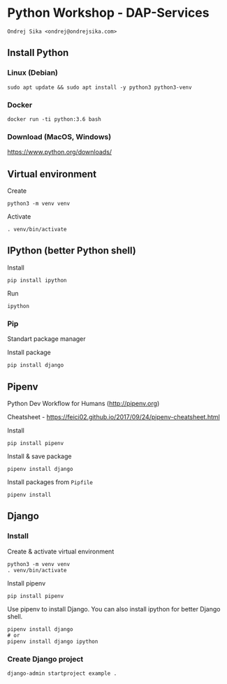 # Python Workshop - DAP-Services

    Ondrej Sika <ondrej@ondrejsika.com>


## Install Python

### Linux (Debian)

```
sudo apt update && sudo apt install -y python3 python3-venv
```

### Docker

```
docker run -ti python:3.6 bash
```

### Download (MacOS, Windows)

<https://www.python.org/downloads/>


## Virtual environment

Create

```
python3 -m venv venv
```

Activate

```
. venv/bin/activate
```

## IPython (better Python shell)

Install

```
pip install ipython
```

Run

```
ipython
```

### Pip

Standart package manager

Install package

```
pip install django
```

## Pipenv

Python Dev Workflow for Humans (<http://pipenv.org>)

Cheatsheet - <https://feici02.github.io/2017/09/24/pipenv-cheatsheet.html>

Install

```
pip install pipenv
```

Install & save package 

```
pipenv install django
```

Install packages from `Pipfile`

```
pipenv install
```


## Django

### Install

Create & activate virtual environment

```
python3 -m venv venv
. venv/bin/activate
```

Install pipenv

```
pip install pipenv
```

Use pipenv to install Django. You can also install ipython for better Django shell.

```
pipenv install django
# or
pipenv install django ipython
```

### Create Django project

```
django-admin startproject example .
``` 
